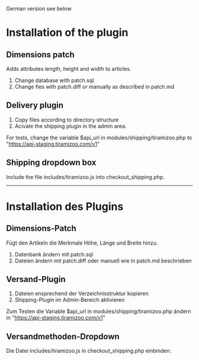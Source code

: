 German version see below


Installation of the plugin
==========================

Dimensions patch
----------------

Adds attributes length, height and width to articles. 

  1. Change database with patch.sql
  2. Change fies with patch.diff or manually as described in patch.md
  
Delivery plugin
---------------

  1. Copy files according to directory structure
  2. Acivate the shipping plugin in the admin area.

For tests, change the variable $api_url in modules/shipping/tiramizoo.php to "https://api-staging.tiramizoo.com/v1"

Shipping dropdown box
---------------------

Include the file includes/tiramizoo.js into checkout_shipping.php.


---------------------------------


Installation des Plugins
========================

Dimensions-Patch
----------------

Fügt den Artikeln die Merkmale Höhe, Länge und Breite hinzu.

  1. Datenbank ändern mit patch.sql
  2. Dateien ändern mit patch.diff oder manuell wie in patch.md beschrieben
  
Versand-Plugin
--------------

  1. Dateien ensprechend der Verzeichnisstruktur kopieren
  2. Shipping-Plugin im Admin-Bereich aktivieren

Zum Testen die Variable $api_url in modules/shipping/tiramizoo.php ändern in "https://api-staging.tiramizoo.com/v1"

Versandmethoden-Dropdown
-----------------------

Die Datei includes/tiramizoo.js in checkout_shipping.php einbinden.

